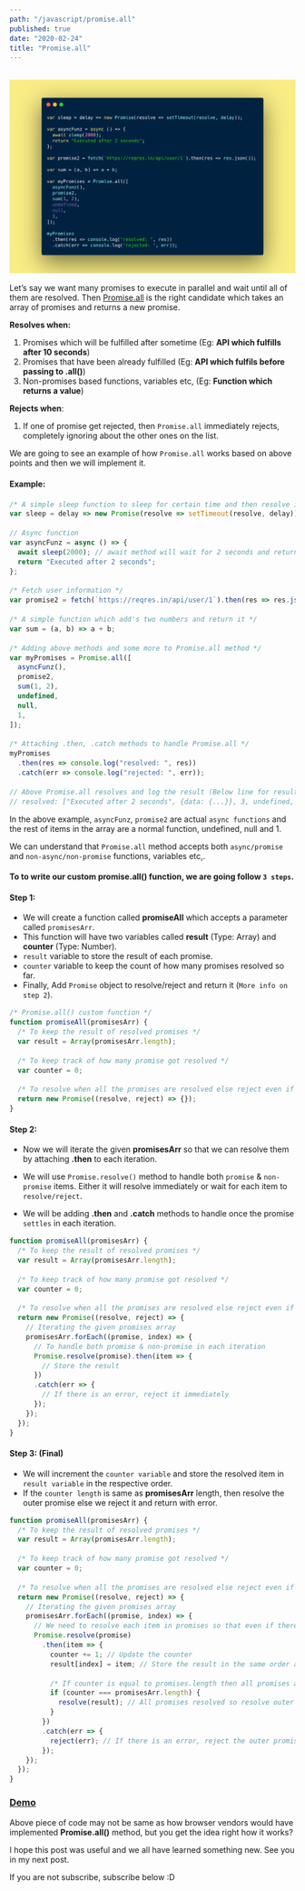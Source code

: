 ```yaml
---
path: "/javascript/promise.all"
published: true
date: "2020-02-24"
title: "Promise.all"
---
```


<br /><img src="./promise.all.png" alt="Promise.all" /><br />

Let’s say we want many promises to execute in parallel and wait until all of them are resolved. Then [Promise.all](https://developer.mozilla.org/en-US/docs/Web/JavaScript/Reference/Global_Objects/Promise/all) is the right candidate which takes an array of promises and returns a new promise.

<b>Resolves when:</b>

1. Promises which will be fulfilled after sometime (Eg: <b>API which fulfills after 10 seconds</b>)
1. Promises that have been already fulfilled (Eg: <b>API which fulfils before passing to .all()</b>)
1. Non-promises based functions, variables etc, (Eg: <b>Function which returns a value</b>)

<b>Rejects when</b>:

1. If one of promise get rejected, then `Promise.all` immediately rejects, completely ignoring about the other ones on the list.

We are going to see an example of how `Promise.all` works based on above points and then we will implement it.

#### Example:

```javascript
/* A simple sleep function to sleep for certain time and then resolve it */
var sleep = delay => new Promise(resolve => setTimeout(resolve, delay));

// Async function
var asyncFunz = async () => {
  await sleep(2000); // await method will wait for 2 seconds and return below string
  return "Executed after 2 seconds";
};

/* Fetch user information */
var promise2 = fetch(`https://reqres.in/api/user/1`).then(res => res.json());

/* A simple function which add's two numbers and return it */
var sum = (a, b) => a + b;

/* Adding above methods and some more to Promise.all method */
var myPromises = Promise.all([
  asyncFunz(),
  promise2,
  sum(1, 2),
  undefined,
  null,
  1,
]);

/* Attaching .then, .catch methods to handle Promise.all */
myPromises
  .then(res => console.log("resolved: ", res))
  .catch(err => console.log("rejected: ", err));

// Above Promise.all resolves and log the result (Below line for result)
// resolved: ["Executed after 2 seconds", {data: {...}}, 3, undefined, null, 1]
```

In the above example, `asyncFunz`, `promise2` are actual `async functions` and the rest of items in the array are a normal function, undefined, null and 1.

We can understand that `Promise.all` method accepts both `async/promise` and `non-async/non-promise` functions, variables etc,.

#### To to write our custom <b>promise.all()</b> function, we are going follow `3 steps`.

#### Step 1:

- We will create a function called <b>promiseAll</b> which accepts a parameter called `promisesArr`.
- This function will have two variables called <b>result</b> (Type: Array) and <b>counter</b> (Type: Number).
- `result` variable to store the result of each promise.
- `counter` variable to keep the count of how many promises resolved so far.
- Finally, Add `Promise` object to resolve/reject and return it (`More info on step 2`).

```javascript
/* Promise.all() custom function */
function promiseAll(promisesArr) {
  /* To keep the result of resolved promises */
  var result = Array(promisesArr.length);

  /* To keep track of how many promise got resolved */
  var counter = 0;

  /* To resolve when all the promises are resolved else reject even if one promise is rejected */
  return new Promise((resolve, reject) => {});
}
```

#### Step 2:

- Now we will iterate the given <b>promisesArr</b> so that we can resolve them by attaching <b>.then</b> to each iteration.

- We will use `Promise.resolve()` method to handle both `promise` & `non-promise` items. Either it will resolve immediately or wait for each item to `resolve/reject`.

- We will be adding <b>.then</b> and <b>.catch</b> methods to handle once the promise `settles` in each iteration.

```javascript
function promiseAll(promisesArr) {
  /* To keep the result of resolved promises */
  var result = Array(promisesArr.length);

  /* To keep track of how many promise got resolved */
  var counter = 0;

  /* To resolve when all the promises are resolved else reject even if one promise is rejected */
  return new Promise((resolve, reject) => {
    // Iterating the given promises array
    promisesArr.forEach((promise, index) => {
      // To handle both promise & non-promise in each iteration
      Promise.resolve(promise).then(item => {
        // Store the result
      })
      .catch(err => {
        // If there is an error, reject it immediately
      });
    });
  });
}
```

#### Step 3: (Final)

- We will increment the `counter variable` and store the resolved item in `result variable` in the respective order.
- If the `counter length` is same as <b>promisesArr</b> length, then resolve the outer promise else we reject it and return with error.

```javascript
function promiseAll(promisesArr) {
  /* To keep the result of resolved promises */
  var result = Array(promisesArr.length);

  /* To keep track of how many promise got resolved */
  var counter = 0;

  /* To resolve when all the promises are resolved else reject even if one promise is rejected */
  return new Promise((resolve, reject) => {
    // Iterating the given promises array
    promisesArr.forEach((promise, index) => {
      // We need to resolve each item in promises so that even if there is non-promise item we can handle it
      Promise.resolve(promise)
        .then(item => {
          counter += 1; // Update the counter
          result[index] = item; // Store the result in the same order as given

          /* If counter is equal to promises.length then all promises are fulfilled */
          if (counter === promisesArr.length) {
            resolve(result); // All promises resolved so resolve outer promise
          }
        })
        .catch(err => {
          reject(err); // If there is an error, reject the outer promise immediately
        });
    });
  });
}
```

### [Demo](https://codesandbox.io/embed/promiseall-implementation-n9dlu?fontsize=14&hidenavigation=1&theme=dark)


Above piece of code may not be same as how browser vendors would have implemented <b>Promise.all()</b> method, but you get the idea right how it works?

I hope this post was useful and we all have learned something new. See you in my next post.

If you are not subscribe, subscribe below :D
